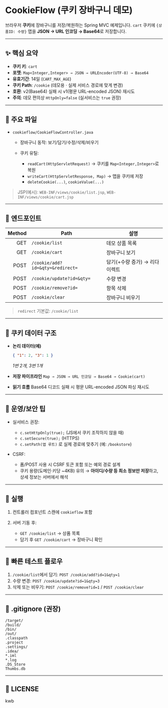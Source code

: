 # CookieFlow (쿠키 장바구니 데모)

브라우저 **쿠키**에 장바구니를 저장/복원하는 Spring MVC 예제입니다.
`cart` 쿠키에 `{상품ID: 수량}` 맵을 **JSON → URL 인코딩 → Base64**로 저장합니다.

---

## ✨ 핵심 요약

* **쿠키 키**: `cart`
* **포맷**: `Map<Integer,Integer> → JSON → URLEncoder(UTF-8) → Base64`
* **유효기간**: 14일 (`CART_MAX_AGE`)
* **쿠키 Path**: `/cookie` (데모용 · 실제 서비스 경로에 맞게 변경)
* **호환**: v2(Base64) 실패 시 v1(평문 URL-encoded JSON) 재시도
* **주의**: 데모 편의상 `HttpOnly=false` (실서비스는 `true` 권장)

---

## 📁 주요 파일
* `cookieflow/CookieFlowController.java`
  * 장바구니 동작: 보기/담기/수정/삭제/비우기
  * 쿠키 유틸:

    * `readCart(HttpServletRequest)` → 쿠키를 `Map<Integer,Integer>`로 복원
    * `writeCart(HttpServletResponse, Map)` → 맵을 쿠키에 저장
    * `deleteCookie(...)`, `cookieValue(...)`

> JSP(예시): `WEB-INF/views/cookie/list.jsp`, `WEB-INF/views/cookie/cart.jsp`

---

## 🔌 엔드포인트

| Method | Path                             | 설명                  |
| -----: | -------------------------------- | --------------------- |
|    GET | `/cookie/list`                   | 데모 상품 목록         |
|    GET | `/cookie/cart`                   | 장바구니 보기          |
|   POST | `/cookie/add?id=&qty=&redirect=` | 담기(+수량 증가) → 리다이렉트 |
|   POST | `/cookie/update?id=&qty=`        | 수량 변경              |
|   POST | `/cookie/remove?id=`             | 항목 삭제              |
|   POST | `/cookie/clear`                  | 장바구니 비우기        |

> `redirect` 기본값: `/cookie/list`

---

## 🍪 쿠키 데이터 구조

* **논리 데이터(예)**

  ```json
  { "1": 2, "3": 1 }
  ```

  *1번 2개, 3번 1개*
* **저장 파이프라인**
  `Map → JSON → URL 인코딩 → Base64 → Cookie(cart)`
* **읽기 흐름**
  Base64 디코드 실패 시 평문 URL-encoded JSON 파싱 재시도

---

## 🔐 운영/보안 팁

* 실서비스 권장:

  * `c.setHttpOnly(true);` (JS에서 쿠키 조작하지 않을 때)
  * `c.setSecure(true);` (HTTPS)
  * `c.setPath(앱 루트)` 로 실제 경로에 맞추기 (예: `/bookstore`)
* CSRF:
  * 폼/POST 사용 시 CSRF 토큰 포함 또는 예외 경로 설계
  * 쿠키 용량(도메인·키당 \~4KB) 유의 → **아이디/수량 등 최소 정보만 저장**하고, 상세 정보는 서버에서 해석

---

## 🚀 실행

1. 컨트롤러 컴포넌트 스캔에 `cookieflow` 포함
2. 서버 기동 후:

   * `GET /cookie/list` → 상품 목록
   * 담기 후 `GET /cookie/cart` → 장바구니 확인

---

## 🧪 빠른 테스트 플로우

1. `/cookie/list`에서 담기:
   `POST /cookie/add?id=1&qty=1`
2. 수량 변경:
   `POST /cookie/update?id=1&qty=3`
3. 삭제 또는 비우기:
   `POST /cookie/remove?id=1` / `POST /cookie/clear`

---

## 📄 .gitignore (권장)

```
/target/
/build/
/bin/
/out/
.classpath
.project
.settings/
.idea/
*.iml
*.log
.DS_Store
Thumbs.db
```

---
## 📜 LICENSE
kwb
